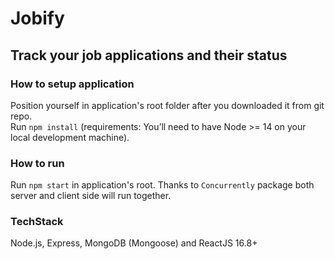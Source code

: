 # Jobify </br>
## Track your job applications and their status </br>

### How to setup application </br>
Position yourself in application's root folder after you downloaded it from git repo.</br>
Run `npm install` (requirements: You’ll need to have Node >= 14 on your local development machine).</br>

### How to run</br>
Run `npm start` in application's root. Thanks to `Concurrently` package both server and client side will run together.</br>

### TechStack </br>
Node.js, Express, MongoDB (Mongoose) and ReactJS 16.8+
